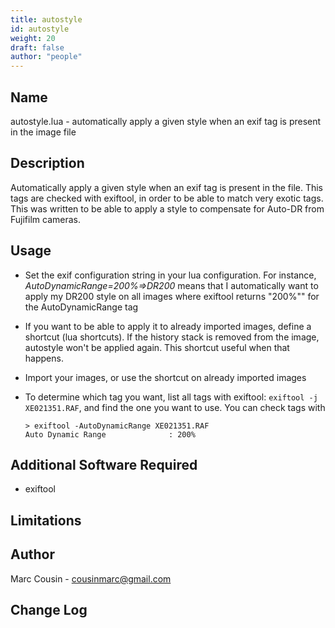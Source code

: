 ```yaml
---
title: autostyle
id: autostyle
weight: 20
draft: false
author: "people"
---
```


## Name

autostyle.lua - automatically apply a given style when an exif tag is present in the image file

## Description

Automatically apply a given style when an exif tag is present in the file. This tags are checked with exiftool, in order to be able to match very exotic tags.
This was written to be able to apply a style to compensate for Auto-DR from Fujifilm cameras.

## Usage

* Set the exif configuration string in your lua configuration.
  For instance,  _AutoDynamicRange=200%=>DR200_
  means that I automatically want to apply my DR200 style on all
  images where exiftool returns "200%"" for the AutoDynamicRange tag

* If you want to be able to apply it to already imported
  images, define a shortcut (lua shortcuts). If the history stack is 
  removed from the image, autostyle won't be applied again.
  This shortcut useful when that happens.

* Import your images, or use the shortcut on already imported images

* To determine which tag you want, list all tags with exiftool:
  `exiftool -j XE021351.RAF`, and find the one you want to use.
  You can check tags with 
  ```
  > exiftool -AutoDynamicRange XE021351.RAF
  Auto Dynamic Range              : 200%
  ```

## Additional Software Required

* exiftool

## Limitations


## Author

Marc Cousin - cousinmarc@gmail.com

## Change Log
